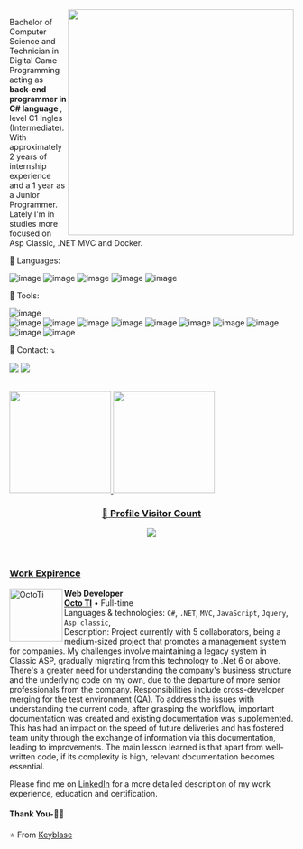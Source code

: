 <img src="https://raw.githubusercontent.com/MicaelliMedeiros/micaellimedeiros/master/image/computer-illustration.png" min-width="400px" max-width="400px" width="400px" align="right">

<p align="left"> 
  Bachelor of Computer Science and Technician in Digital Game Programming acting as <strong>back-end programmer in C# language </strong>, level C1 Ingles (Intermediate). With approximately 2 years of internship experience and a 1 year as a Junior Programmer. Lately I'm in studies more focused on Asp Classic, .NET MVC and Docker.
</p>

<p align="left">
  🦄 Languages: 

![image](https://img.shields.io/badge/C%23-239120?style=for-the-badge&logo=c-sharp&logoColor=white)
![image](https://img.shields.io/badge/JavaScript-F7DF1E?style=for-the-badge&logo=javascript&logoColor=black)
![image](https://img.shields.io/badge/HTML5-E34F26?style=for-the-badge&logo=html5&logoColor=white)
![image](https://img.shields.io/badge/CSS-239120?&style=for-the-badge&logo=css3&logoColor=white)
![image](https://img.shields.io/badge/MongoDB-4EA94B?style=for-the-badge&logo=mongodb&logoColor=white)

</p>

<p align="left">
  💼 Tools: 
  
  ![image](https://img.shields.io/badge/.NET-5C2D91?style=for-the-badge&logo=.net&logoColor=white)  
  ![image](https://img.shields.io/badge/Bootstrap-563D7C?style=for-the-badge&logo=bootstrap&logoColor=white) 
  ![image](https://img.shields.io/badge/jQuery-0769AD?style=for-the-badge&logo=jquery&logoColor=white)
  ![image](https://img.shields.io/badge/Redis-D9281A?style=for-the-badge&logo=redis&logoColor=white)
  ![image](https://img.shields.io/badge/GitLab-330F63?style=for-the-badge&logo=gitlab&logoColor=white)
  ![image](https://img.shields.io/badge/GitHub-100000?style=for-the-badge&logo=github&logoColor=white)
  ![image](https://img.shields.io/badge/Microsoft_Azure-0089D6?style=for-the-badge&logo=microsoft-azure&logoColor=white)
  ![image](https://img.shields.io/badge/Docker-2496ED?style=for-the-badge&logo=docker&logoColor=white)
  ![image](https://img.shields.io/badge/Windows-017AD7?style=for-the-badge&logo=windows&logoColor=white)  
  ![image](https://img.shields.io/badge/Unity-100000?style=for-the-badge&logo=unity&logoColor=white)
  ![image](https://img.shields.io/badge/Jenkins-D33833?style=for-the-badge&logo=jenkins&logoColor=white)
</p>

<p align="left">
  💌 Contact: ⤵️
</p>

<p align="left">
  <a href="#" alt="Gmail">
  <img src="https://img.shields.io/badge/-Gmail-FF0000?style=flat-square&labelColor=FF0000&logo=gmail&logoColor=white&link=mailto:nicosansoares@gmail.com" /></a>

  <a href="#" alt="LinkedIn">
  <img src="https://img.shields.io/badge/-Linkedin-0e76a8?style=flat-square&logo=Linkedin&logoColor=white&link=https://www.linkedin.com/in/nicolas-sanchez-soares-ba56b4170" /></a>
</p>
<br />

<div>
  <a href="https://github.com/keyblase">
  <img height="180em" src="https://github-readme-stats.vercel.app/api?username=keyblase&show_icons=true&theme=dracula&include_all_commits=true&count_private=true"/>
  <img height="180em" src="https://github-readme-stats.vercel.app/api/top-langs/?username=keyblase&layout=compact&langs_count=7&theme=dracula"/>
</div>

<div align=center>
  <h3><b>📍 Profile Visitor Count</b></h3>
</div>
    
<p align="center" >   
  <img src="https://profile-counter.glitch.me/keyblase/count.svg" />  
</p>

<br />

### Work Expirence

[<img align="left" height="94px" width="94px" alt="OctoTi" src="https://encrypted-tbn0.gstatic.com/images?q=tbn:ANd9GcS5G0gwbTZ0lSyeL5jPKO2DhYwHwq4vF0XFG6shDmnM8QO2dhUD6J8RHxsEU7-EP3W47OY&usqp=CAU"/>](https://mastersgi.com.br/)

**Web Developer** \
[**Octo TI**](https://www.spacex.com/) • Full-time \
Languages & technologies: `C#`, `.NET`, `MVC`, `JavaScript`, `Jquery`, `Asp classic`,\
Description: Project currently with 5 collaborators, being a medium-sized project that promotes a management system for companies. My challenges involve maintaining a legacy system in Classic ASP, gradually migrating from this technology to .Net 6 or above. There's a greater need for understanding the company's business structure and the underlying code on my own, due to the departure of more senior professionals from the company. Responsibilities include cross-developer merging for the test environment (QA). To address the issues with understanding the current code, after grasping the workflow, important documentation was created and existing documentation was supplemented. This has had an impact on the speed of future deliveries and has fostered team unity through the exchange of information via this documentation, leading to improvements. The main lesson learned is that apart from well-written code, if its complexity is high, relevant documentation becomes essential.
<br/>

Please find me on [LinkedIn](https://www.linkedin.com/in/nicolas-sanchez-soares-ba56b4170) for a more detailed description of my work experience, education and certification.

#### Thank You-🙏🏼

⭐️ From [Keyblase](https://github.com/Keyblase)
